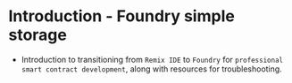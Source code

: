 # Introduction - Foundry simple storage
- Introduction to transitioning from `Remix IDE` to `Foundry` for `professional smart contract development`, along with resources for troubleshooting.

##
